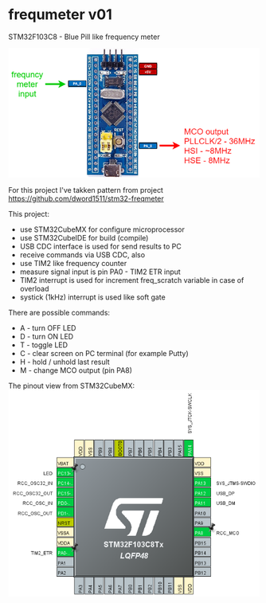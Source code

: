# frequmeter v01
STM32F103C8 - Blue Pill like frequency meter

<img src='freqmeter01.png' />

For this project I've takken pattern from project https://github.com/dword1511/stm32-freqmeter 

This project:
- use STM32CubeMX for configure microprocessor
- use STM32CubeIDE for build (compile)
- USB CDC interface is used for send results to PC
- receive commands via USB CDC, also
- use TIM2 like frequency counter
- measure signal input is pin PA0 - TIM2 ETR input
- TIM2 interrupt is used for increment freq_scratch variable in case of overload
- systick (1kHz) interrupt is used like soft gate

There are possible commands:
- A - turn OFF LED
- D - turn ON LED
- T - toggle LED
- C - clear screen on PC terminal (for example Putty)
- H - hold / unhold last result
- M - change MCO output (pin PA8)

The pinout view from STM32CubeMX:
<img src='STM32F103C8T6_pinout.png' />
